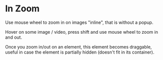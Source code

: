 # In Zoom 

Use mouse wheel to zoom in on images "inline", that is without a popup.

Hover on some image / video, press shift and use mouse wheel to zoom in and out.

Once you zoom in/out on an element, this element becomes draggable, useful in case the element is partially hidden (doesn't fit in its container).



